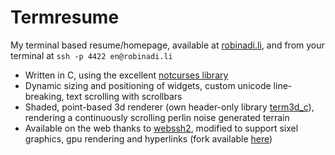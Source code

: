 # Termresume

My terminal based resume/homepage, available at [robinadi.li](robinadi.li), and from your terminal at `ssh -p 4422 en@robinadi.li`

- Written in C, using the excellent [notcurses library](https://github.com/dankamongmen/notcurses)
- Dynamic sizing and positioning of widgets, custom unicode line-breaking, text scrolling with scrollbars
- Shaded, point-based 3d renderer (own header-only library [term3d_c](https://github.com/dankamongmen/term3d_c)), rendering a continuously scrolling perlin noise generated terrain
- Available on the web thanks to [webssh2](https://github.com/billchurch/webssh2), modified to support sixel graphics, gpu rendering and hyperlinks (fork available [here](https://github.com/w-v/webssh2))
